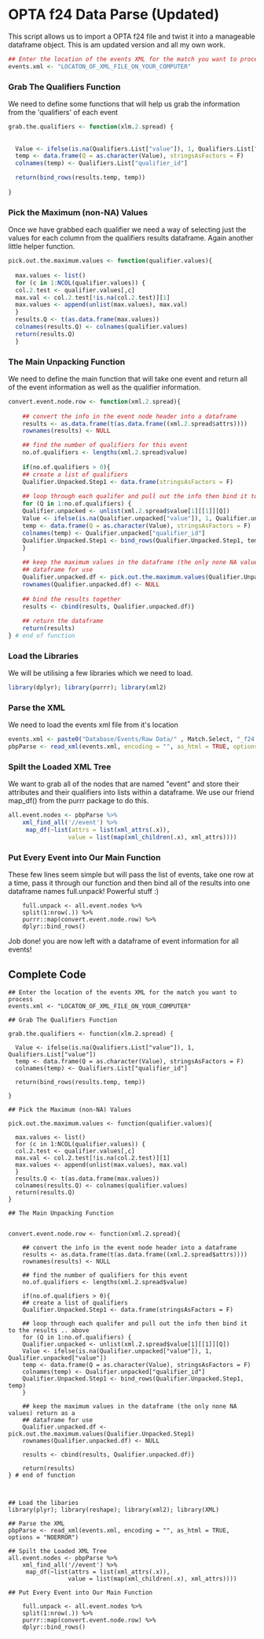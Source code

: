 
OPTA f24 Data Parse (Updated)
=============================

This script allows us to import a OPTA f24 file and twist it into a manageable dataframe object. This is am updated version and all my own work.

``` r
## Enter the location of the events XML for the match you want to process 
events.xml <- "LOCATON_OF_XML_FILE_ON_YOUR_COMPUTER"
```
### Grab The Qualifiers Function

We need to define some functions that will help us grab the information from the 'qualifiers' of each event

``` r
grab.the.qualifiers <- function(xlm.2.spread) {
  
  
  Value <- ifelse(is.na(Qualifiers.List["value"]), 1, Qualifiers.List["value"])
  temp <- data.frame(Q = as.character(Value), stringsAsFactors = F)
  colnames(temp) <- Qualifiers.List["qualifier_id"]

  return(bind_rows(results.temp, temp))
 
}
```

### Pick the Maximum (non-NA) Values

Once we have grabbed each qualifier we need a way of selecting just the values for each column from the qualifiers results dataframe. Again another little helper function.

``` r
pick.out.the.maximum.values <- function(qualifier.values){
  
  max.values <- list()
  for (c in 1:NCOL(qualifier.values)) {
  col.2.test <- qualifier.values[,c]
  max.val <- col.2.test[!is.na(col.2.test)][1]
  max.values <- append(unlist(max.values), max.val)
  }
  results.Q <- t(as.data.frame(max.values))
  colnames(results.Q) <- colnames(qualifier.values)
  return(results.Q)
  }
```

### The Main Unpacking Function

We need to define the main function that will take one event and return all of the event information as well as the qualifier information.

``` r
convert.event.node.row <- function(xml.2.spread){
  
    ## convert the info in the event node header into a dataframe 
    results <- as.data.frame(t(as.data.frame((xml.2.spread$attrs))))
    rownames(results) <- NULL

    ## find the number of qualifiers for this event 
    no.of.qualifiers <- lengths(xml.2.spread$value)
    
    if(no.of.qualifiers > 0){
    ## create a list of qualifiers 
    Qualifier.Unpacked.Step1 <- data.frame(stringsAsFactors = F)
  
    ## loop through each qualifer and pull out the info then bind it to the results .. above 
    for (Q in 1:no.of.qualifiers) {
    Qualifier.unpacked <- unlist(xml.2.spread$value[1][[1]][Q])
    Value <- ifelse(is.na(Qualifier.unpacked["value"]), 1, Qualifier.unpacked["value"])
    temp <- data.frame(Q = as.character(Value), stringsAsFactors = F)
    colnames(temp) <- Qualifier.unpacked["qualifier_id"]
    Qualifier.Unpacked.Step1 <- bind_rows(Qualifier.Unpacked.Step1, temp)
    }
    
    ## keep the maximum values in the dataframe (the only none NA values) return as a 
    ## dataframe for use 
    Qualifier.unpacked.df <- pick.out.the.maximum.values(Qualifier.Unpacked.Step1)
    rownames(Qualifier.unpacked.df) <- NULL 
    
    ## bind the results together 
    results <- cbind(results, Qualifier.unpacked.df)}
    
    ## return the dataframe 
    return(results)
} # end of function 
```

### Load the Libraries

We will be utilising a few libraries which we need to load.

``` r
library(dplyr); library(purrr); library(xml2)
```

### Parse the XML

We need to load the events xml file from it's location

``` r
events.xml <- paste0("Database/Events/Raw Data/" , Match.Select, "_f24.xml")
pbpParse <- read_xml(events.xml, encoding = "", as_html = TRUE, options = "NOERROR")
```

### Spilt the Loaded XML Tree

We want to grab all of the nodes that are named "event" and store their attributes and their qualifiers into lists within a dataframe. We use our friend map\_df() from the purrr package to do this.

``` r
all.event.nodes <- pbpParse %>% 
    xml_find_all('//event') %>% 
     map_df(~list(attrs = list(xml_attrs(.x)), 
                 value = list(map(xml_children(.x), xml_attrs))))
```

### Put Every Event into Our Main Function

These few lines seem simple but will pass the list of events, take one row at a time, pass it through our function and then bind all of the results into one dataframe names full.unpack! Powerful stuff :)

```{r}
    full.unpack <- all.event.nodes %>% 
    split(1:nrow(.)) %>% 
    purrr::map(convert.event.node.row) %>% 
    dplyr::bind_rows()
```

Job done! you are now left with a dataframe of event information for all events! 

## Complete Code 
```{r}
## Enter the location of the events XML for the match you want to process 
events.xml <- "LOCATON_OF_XML_FILE_ON_YOUR_COMPUTER"

## Grab The Qualifiers Function

grab.the.qualifiers <- function(xlm.2.spread) {
  
  Value <- ifelse(is.na(Qualifiers.List["value"]), 1, Qualifiers.List["value"])
  temp <- data.frame(Q = as.character(Value), stringsAsFactors = F)
  colnames(temp) <- Qualifiers.List["qualifier_id"]

  return(bind_rows(results.temp, temp))
 
}

## Pick the Maximum (non-NA) Values

pick.out.the.maximum.values <- function(qualifier.values){
  
  max.values <- list()
  for (c in 1:NCOL(qualifier.values)) {
  col.2.test <- qualifier.values[,c]
  max.val <- col.2.test[!is.na(col.2.test)][1]
  max.values <- append(unlist(max.values), max.val)
  }
  results.Q <- t(as.data.frame(max.values))
  colnames(results.Q) <- colnames(qualifier.values)
  return(results.Q)
}

## The Main Unpacking Function


convert.event.node.row <- function(xml.2.spread){
  
    ## convert the info in the event node header into a dataframe 
    results <- as.data.frame(t(as.data.frame((xml.2.spread$attrs))))
    rownames(results) <- NULL

    ## find the number of qualifiers for this event 
    no.of.qualifiers <- lengths(xml.2.spread$value)
    
    if(no.of.qualifiers > 0){
    ## create a list of qualifiers 
    Qualifier.Unpacked.Step1 <- data.frame(stringsAsFactors = F)
  
    ## loop through each qualifer and pull out the info then bind it to the results .. above 
    for (Q in 1:no.of.qualifiers) {
    Qualifier.unpacked <- unlist(xml.2.spread$value[1][[1]][Q])
    Value <- ifelse(is.na(Qualifier.unpacked["value"]), 1, Qualifier.unpacked["value"])
    temp <- data.frame(Q = as.character(Value), stringsAsFactors = F)
    colnames(temp) <- Qualifier.unpacked["qualifier_id"]
    Qualifier.Unpacked.Step1 <- bind_rows(Qualifier.Unpacked.Step1, temp)
    }
    
    ## keep the maximum values in the dataframe (the only none NA values) return as a 
    ## dataframe for use 
    Qualifier.unpacked.df <- pick.out.the.maximum.values(Qualifier.Unpacked.Step1)
    rownames(Qualifier.unpacked.df) <- NULL 
    
    results <- cbind(results, Qualifier.unpacked.df)}
    
    return(results)
} # end of function 



## Load the libaries 
library(plyr); library(reshape); library(xml2); library(XML)

## Parse the XML
pbpParse <- read_xml(events.xml, encoding = "", as_html = TRUE, options = "NOERROR")

## Spilt the Loaded XML Tree
all.event.nodes <- pbpParse %>% 
    xml_find_all('//event') %>% 
     map_df(~list(attrs = list(xml_attrs(.x)), 
                 value = list(map(xml_children(.x), xml_attrs))))

## Put Every Event into Our Main Function

    full.unpack <- all.event.nodes %>% 
    split(1:nrow(.)) %>% 
    purrr::map(convert.event.node.row) %>% 
    dplyr::bind_rows()
    
    


```
